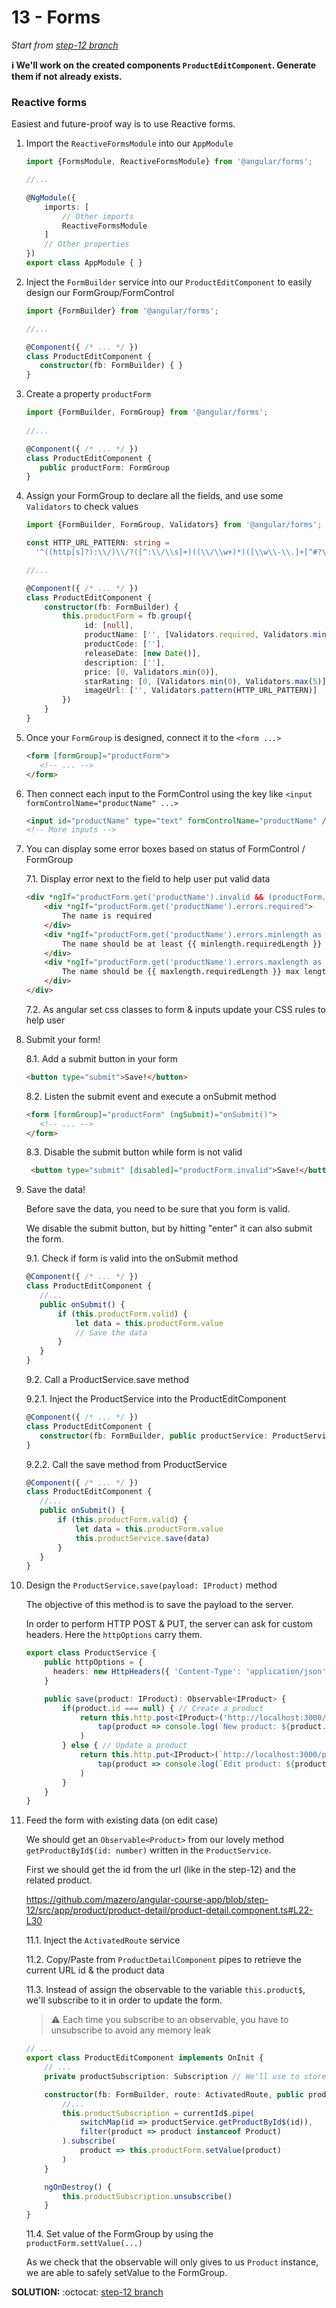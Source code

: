 # 13 - Forms

*Start from [step-12 branch](https://github.com/mazero/angular-course-app/tree/step-12)*

**ℹ We'll work on the created components `ProductEditComponent`. Generate them if not already exists.**

### Reactive forms
    
Easiest and future-proof way is to use Reactive forms.

1. Import the `ReactiveFormsModule` into our `AppModule`

    ```ts
    import {FormsModule, ReactiveFormsModule} from '@angular/forms';
    
    //...
    
    @NgModule({
        imports: [
            // Other imports
            ReactiveFormsModule
        ]
        // Other properties
    })
    export class AppModule { }
    ```

2. Inject the `FormBuilder` service into our `ProductEditComponent` to easily design our FormGroup/FormControl

    ```ts
   import {FormBuilder} from '@angular/forms';
   
   //...
   
   @Component({ /* ... */ })
   class ProductEditComponent {
       constructor(fb: FormBuilder) { }
   } 
   ```

3. Create a property `productForm`

    ```ts
   import {FormBuilder, FormGroup} from '@angular/forms';
      
    //...
    
    @Component({ /* ... */ })
    class ProductEditComponent {
       public productForm: FormGroup
    } 
    ```
    
4. Assign your FormGroup to declare all the fields, and use some `Validators` to check values

   ```ts
   import {FormBuilder, FormGroup, Validators} from '@angular/forms';
   
   const HTTP_URL_PATTERN: string =
     '^((http[s]?):\\/)\\/?([^:\\/\\s]+)((\\/\\w+)*)([\\w\\-\\.]+[^#?\\s]+)(.*)?(#[\\w\\-]+)?$'
   
   //...
   
   @Component({ /* ... */ })
   class ProductEditComponent {
       constructor(fb: FormBuilder) {
           this.productForm = fb.group({
                id: [null],
                productName: ['', [Validators.required, Validators.minLength(8), Validators.maxLength(80)]],
                productCode: [''],
                releaseDate: [new Date()],
                description: [''],
                price: [0, Validators.min(0)],
                starRating: [0, [Validators.min(0), Validators.max(5)]],
                imageUrl: ['', Validators.pattern(HTTP_URL_PATTERN)]
           })    
       }
   }
   ```
 
5. Once your `FormGroup` is designed, connect it to the `<form ...>`

    ```html
    <form [formGroup]="productForm">
       <!-- ... -->
    </form>
    ```

6. Then connect each input to the FormControl using the key like `<input formControlName="productName" ...>`

    ```html
   <input id="productName" type="text" formControlName="productName" />
   <!-- More inputs -->
    ```
   
7. You can display some error boxes based on status of FormControl / FormGroup

    7.1. Display error next to the field to help user put valid data
    
    ```html
    <div *ngIf="productForm.get('productName').invalid && (productForm.get('productName').dirty || productForm.get('productName').touched)">
        <div *ngIf="productForm.get('productName').errors.required">
            The name is required
        </div>
        <div *ngIf="productForm.get('productName').errors.minlength as minlength">
            The name should be at least {{ minlength.requiredLength }} (actual: {{ minlength.actualLength }})
        </div>
        <div *ngIf="productForm.get('productName').errors.maxlength as maxlength">
            The name should be {{ maxlength.requiredLength }} max length (actual: {{ maxlength.actualLength }})
        </div>
    </div>
    ```
   
   7.2. As angular set css classes to form & inputs update your CSS rules to help user

8. Submit your form!

    8.1. Add a submit button in your form
    
    ```html
    <button type="submit">Save!</button>
    ```
   
    8.2. Listen the submit event and execute a onSubmit method
   
    ```html
    <form [formGroup]="productForm" (ngSubmit)="onSubmit()">
       <!-- ... -->
    </form>
    ```
   
   8.3. Disable the submit button while form is not valid
   
   ```html
    <button type="submit" [disabled]="productForm.invalid">Save!</button>
   ```

9. Save the data!

    Before save the data, you need to be sure that you form is valid.
    
    We disable the submit button, but by hitting "enter" it can also submit the form.
    
    9.1. Check if form is valid into the onSubmit method
    
    ```ts
    @Component({ /* ... */ })
    class ProductEditComponent {
       //...
       public onSubmit() {
           if (this.productForm.valid) {
               let data = this.productForm.value
               // Save the data
           }       
       }
    }
    ```
   
   9.2. Call a ProductService.save method
   
   9.2.1. Inject the ProductService into the ProductEditComponent
   
    ```ts
    @Component({ /* ... */ })
    class ProductEditComponent {
       constructor(fb: FormBuilder, public productService: ProductService)
    }
    ```
   
   9.2.2. Call the save method from ProductService
   
    ```ts
    @Component({ /* ... */ })
    class ProductEditComponent {
       //...
       public onSubmit() {
           if (this.productForm.valid) {
               let data = this.productForm.value
               this.productService.save(data)
           }       
       }
    }
    ```

10. Design the `ProductService.save(payload: IProduct)` method

    The objective of this method is to save the payload to the server.
    
    In order to perform HTTP POST & PUT, the server can ask for custom headers. Here the `httpOptions` carry them.
    
    ```ts
    export class ProductService {
        public httpOptions = {
          headers: new HttpHeaders({ 'Content-Type': 'application/json' })
        }
    
        public save(product: IProduct): Observable<IProduct> {
            if(product.id === null) { // Create a product
                return this.http.post<IProduct>('http://localhost:3000/products', product, this.httpOptions).pipe(
                    tap(product => console.log(`New product: ${product.id}`))
                )
            } else { // Update a product
                return this.http.put<IProduct>(`http://localhost:3000/products/${product.id}`, data, this.httpOptions).pipe(
                    tap(product => console.log(`Edit product: ${product.id}`))
                )
            }
        }
    }
    ```

11. Feed the form with existing data (on edit case)
   
    We should get an `Observable<Product>` from our lovely method `getProductById$(id: number)` written in the `ProductService`.
    
    First we should get the id from the url (like in the step-12) and the related product.
    
    https://github.com/mazero/angular-course-app/blob/step-12/src/app/product/product-detail/product-detail.component.ts#L22-L30
    
    11.1. Inject the `ActivatedRoute` service
    
    11.2. Copy/Paste from `ProductDetailComponent` pipes to retrieve the current URL id & the product data
    
    11.3. Instead of assign the observable to the variable `this.product$`, we'll subscribe to it in order to update the form.
    
    > ⚠ Each time you subscribe to an observable, you have to unsubscribe to avoid any memory leak
    
    ```ts
    // ...
    export class ProductEditComponent implements OnInit {
        // ...
        private productSubscription: Subscription // We'll use to store the subscription to destroy it later
    
        constructor(fb: FormBuilder, route: ActivatedRoute, public productService: ProductService) {
            //...
            this.productSubscription = currentId$.pipe(
                switchMap(id => productService.getProductById$(id)),
                filter(product => product instanceof Product)
            ).subscribe(
                product => this.productForm.setValue(product)
            )
        }
    
        ngOnDestroy() {
            this.productSubscription.unsubscribe()
        }
    }
    ```
    
    11.4. Set value of the FormGroup by using the `productForm.settValue(...)`
    
    As we check that the observable will only gives to us `Product` instance, we are able to safely setValue to the FormGroup.

**SOLUTION:** :octocat: [step-12 branch](https://github.com/mazero/angular-course-app/pull/1)
